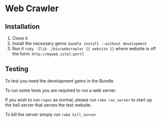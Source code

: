 # Web Crawler

## Installation

1. Clone it
1. Install the necessary gems: `bundle install --without development`
1. Run it `ruby -Ilib ./bin/webcrawler {{ website }}` where website is off the
   form: `http://myweb.site[:port]`

## Testing

To test you need the development gems in the Bundle.

To run some tests you are required to run a web server.

If you wish to run `rspec` as normal, please run `rake run_server` to start up
the hell server that serves the test website.

To kill the server simply run `rake kill_server`
